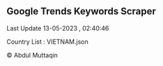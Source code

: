 

## Google Trends Keywords Scraper 
 
Last Update 13-05-2023 , 02:40:46

Country List :
VIETNAM.json



© Abdul Muttaqin 

